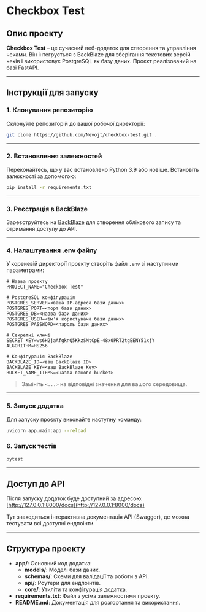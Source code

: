 # Checkbox Test

## Опис проекту
**Checkbox Test** – це сучасний веб-додаток для створення та управління чеками. Він інтегрується з BackBlaze для зберігання текстових версій чеків і використовує PostgreSQL як базу даних. Проєкт реалізований на базі FastAPI.

---

## Інструкції для запуску

### 1. Клонування репозиторію
Склонуйте репозиторій до вашої робочої директорії:
```bash
git clone https://github.com/Nevojt/checkbox-test.git .
```

---

### 2. Встановлення залежностей
Переконайтесь, що у вас встановлено Python 3.9 або новіше. Встановіть залежності за допомогою:
```bash
pip install -r requirements.txt
```

---

### 3. Реєстрація в BackBlaze
Зареєструйтесь на [BackBlaze](https://www.backblaze.com/) для створення облікового запису та отримання доступу до API.

---

### 4. Налаштування .env файлу
У кореневій директорії проєкту створіть файл `.env` зі наступними параметрами:

```dotenv
# Назва проєкту
PROJECT_NAME="Checkbox Test"

# PostgreSQL конфігурація
POSTGRES_SERVER=<ваша IP-адреса бази даних>
POSTGRES_PORT=<порт бази даних>
POSTGRES_DB=<назва бази даних>
POSTGRES_USER=<ім'я користувача бази даних>
POSTGRES_PASSWORD=<пароль бази даних>

# Секретні ключі
SECRET_KEY=ws6H2jaAfgknQ5KkzSMtCpE-48x0PRT2tgEENY51xjY
ALGORITHM=HS256

# Конфігурація BackBlaze
BACKBLAZE_ID=<ваш BackBlaze ID>
BACKBLAZE_KEY=<ваш BackBlaze Key>
BUCKET_NAME_ITEMS=<назва вашого bucket>
```
> Замініть `<...>` на відповідні значення для вашого середовища.

---

### 5. Запуск додатка
Для запуску проєкту виконайте наступну команду:
```bash
uvicorn app.main:app --reload
```
### 6. Запуск тестів
```bash
pytest
```
---

## Доступ до API
Після запуску додаток буде доступний за адресою:
[http://127.0.0.1:8000/docs](http://127.0.0.1:8000/docs)

Тут знаходиться інтерактивна документація API (Swagger), де можна тестувати всі доступні ендпоінти.

---

## Структура проекту
- **app/**: Основний код додатка:
  - **models/**: Моделі бази даних.
  - **schemas/**: Схеми для валідації та роботи з API.
  - **api/**: Роутери для ендпоінтів.
  - **core/**: Утиліти та конфігурація додатка.
- **requirements.txt**: Файл з усіма залежностями проєкту.
- **README.md**: Документація для розгортання та використання.

